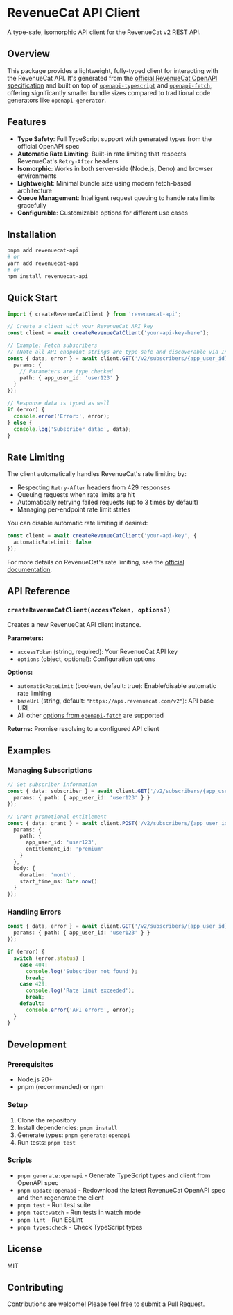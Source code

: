 # RevenueCat API Client

A type-safe, isomorphic API client for the RevenueCat v2 REST API.

## Overview

This package provides a lightweight, fully-typed client for interacting with the RevenueCat API. It's generated from the [official RevenueCat OpenAPI specification](https://www.revenuecat.com/docs/api-v2) and built on top of [`openapi-typescript`](https://openapi-ts.dev/) and [`openapi-fetch`](https://openapi-ts.dev/openapi-fetch/), offering significantly smaller bundle sizes compared to traditional code generators like `openapi-generator`.

## Features

- **Type Safety**: Full TypeScript support with generated types from the official OpenAPI spec
- **Automatic Rate Limiting**: Built-in rate limiting that respects RevenueCat's `Retry-After` headers
- **Isomorphic**: Works in both server-side (Node.js, Deno) and browser environments
- **Lightweight**: Minimal bundle size using modern fetch-based architecture
- **Queue Management**: Intelligent request queuing to handle rate limits gracefully
- **Configurable**: Customizable options for different use cases

## Installation

```bash
pnpm add revenuecat-api
# or
yarn add revenuecat-api
# or
npm install revenuecat-api
```

## Quick Start

```typescript
import { createRevenueCatClient } from 'revenuecat-api';

// Create a client with your RevenueCat API key
const client = await createRevenueCatClient('your-api-key-here');

// Example: Fetch subscribers
// (Note all API endpoint strings are type-safe and discoverable via IntelliSense!)
const { data, error } = await client.GET('/v2/subscribers/{app_user_id}', {
  params: {
    // Parameters are type checked
    path: { app_user_id: 'user123' }
  }
});

// Response data is typed as well
if (error) {
  console.error('Error:', error);
} else {
  console.log('Subscriber data:', data);
}
```

## Rate Limiting

The client automatically handles RevenueCat's rate limiting by:

- Respecting `Retry-After` headers from 429 responses
- Queuing requests when rate limits are hit
- Automatically retrying failed requests (up to 3 times by default)
- Managing per-endpoint rate limit states

You can disable automatic rate limiting if desired:

```typescript
const client = await createRevenueCatClient('your-api-key', {
  automaticRateLimit: false
});
```

For more details on RevenueCat's rate limiting, see the [official documentation](https://www.revenuecat.com/docs/api-v2#tag/Rate-Limit).

## API Reference

### `createRevenueCatClient(accessToken, options?)`

Creates a new RevenueCat API client instance.

**Parameters:**

- `accessToken` (string, required): Your RevenueCat API key
- `options` (object, optional): Configuration options

**Options:**

- `automaticRateLimit` (boolean, default: true): Enable/disable automatic rate limiting
- `baseUrl` (string, default: `"https://api.revenuecat.com/v2"`): API base URL
- All other [options from `openapi-fetch`](https://openapi-ts.dev/openapi-fetch/api#createclient) are supported

**Returns:** Promise resolving to a configured API client

## Examples

### Managing Subscriptions

```typescript
// Get subscriber information
const { data: subscriber } = await client.GET('/v2/subscribers/{app_user_id}', {
  params: { path: { app_user_id: 'user123' } }
});

// Grant promotional entitlement
const { data: grant } = await client.POST('/v2/subscribers/{app_user_id}/entitlements/{entitlement_id}/promotional', {
  params: {
    path: {
      app_user_id: 'user123',
      entitlement_id: 'premium'
    }
  },
  body: {
    duration: 'month',
    start_time_ms: Date.now()
  }
});
```

### Handling Errors

```typescript
const { data, error } = await client.GET('/v2/subscribers/{app_user_id}', {
  params: { path: { app_user_id: 'user123' } }
});

if (error) {
  switch (error.status) {
    case 404:
      console.log('Subscriber not found');
      break;
    case 429:
      console.log('Rate limit exceeded');
      break;
    default:
      console.error('API error:', error);
  }
}
```

## Development

### Prerequisites

- Node.js 20+
- pnpm (recommended) or npm

### Setup

1. Clone the repository
2. Install dependencies: `pnpm install`
3. Generate types: `pnpm generate:openapi`
4. Run tests: `pnpm test`

### Scripts

- `pnpm generate:openapi` - Generate TypeScript types and client from OpenAPI spec
- `pnpm update:openapi` - Redownload the latest RevenueCat OpenAPI spec and then regenerate the client
- `pnpm test` - Run test suite
- `pnpm test:watch` - Run tests in watch mode
- `pnpm lint` - Run ESLint
- `pnpm types:check` - Check TypeScript types

## License

MIT

## Contributing

Contributions are welcome! Please feel free to submit a Pull Request.
